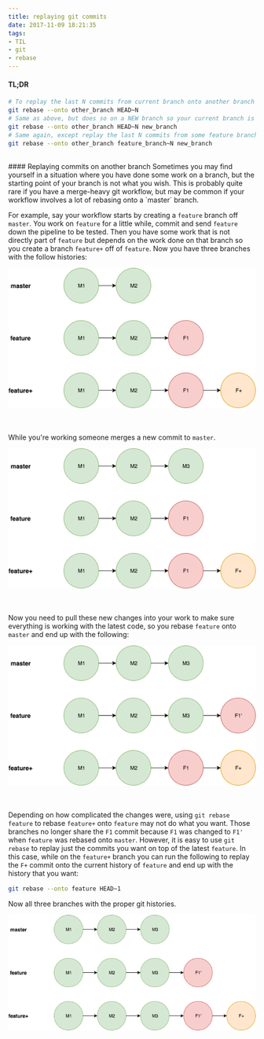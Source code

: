 ```yaml
---
title: replaying git commits
date: 2017-11-09 18:21:35
tags:
- TIL
- git
- rebase
---
```


#### TL;DR
```bash
# To replay the last N commits from current branch onto another branch
git rebase --onto other_branch HEAD~N
# Same as above, but does so on a NEW branch so your current branch is unaffected
git rebase --onto other_branch HEAD~N new_branch
# Same again, except replay the last N commits from some feature branch
git rebase --onto other_branch feature_branch~N new_branch
```
 
<br>
#### Replaying commits on another branch
Sometimes you may find yourself in a situation where you have done some work on a branch, but the starting point of
your branch is not what you wish. This is probably quite rare if you have a merge-heavy git workflow, but may be common
if your workflow involves a lot of rebasing onto a `master` branch. 

For example, say your workflow starts by creating a `feature` branch off `master`. You work on `feature` for a little
while, commit and send `feature` down the pipeline to be tested. Then you have some work that is not directly part of
`feature` but depends on the work done on that branch so you create a branch `feature+` off of `feature`. Now you have
three branches with the follow histories:

<img src="/img/replay-git-commits/initial.png" ></img>
<br />
<br />
<br />

While you're working someone merges a new commit to `master`.

<img src="/img/replay-git-commits/new_commit_master.png" ></img>
<br />
<br />
<br />

Now you need to pull these new changes into your work to make sure everything is working with the latest code, so you
rebase `feature` onto `master` and end up with the following:

<img src="/img/replay-git-commits/rebase_feature.png" ></img>
<br />
<br />
<br />

Depending on how complicated the changes were, using `git rebase feature` to rebase `feature+` onto `feature` may not
do what you want. Those branches no longer share the `F1` commit because `F1` was changed to `F1'` when `feature` was
rebased onto `master`. However, it is easy to use `git rebase` to replay just the commits you want on top of the latest `feature`.
In this case, while on the `feature+` branch you can run the following to replay the `F+` commit onto the current history
of `feature` and end up with the history that you want:
```bash
git rebase --onto feature HEAD~1
```

Now all three branches with the proper git histories.

<img src="/img/replay-git-commits/rebase_feature+.png"></img>
